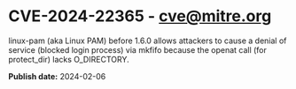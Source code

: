 # CVE-2024-22365 - cve@mitre.org

linux-pam (aka Linux PAM) before 1.6.0 allows attackers to cause a denial of service (blocked login process) via mkfifo because the openat call (for protect_dir) lacks O_DIRECTORY.

**Publish date:** 2024-02-06
